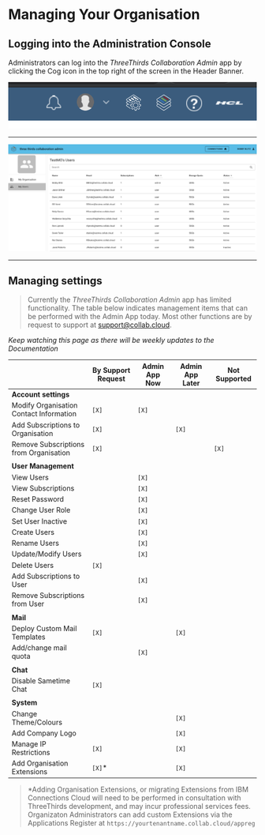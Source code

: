 # Managing Your Organisation

## Logging into the Administration Console

Administrators can log into the _ThreeThirds Collaboration Admin_ app by clicking the Cog icon in the top right of the screen in the Header Banner.

<img src="/assets/images/screen-shots/admin/admin-cog.png" alt="Admin Link" />

---

<img src="/assets/images/screen-shots/admin/admin-app-1.png" alt="Admin App" />

---

## Managing settings

> Currently the _ThreeThirds Collaboration Admin_ app has limited functionality. The table below indicates management items that can be performed with the Admin App today.
> Most other functions are by request to support at [support@collab.cloud](mailto:support@collab.cloud).

_Keep watching this page as there will be weekly updates to the Documentation_

|                                         | By Support Request | Admin App Now | Admin App Later | Not Supported |
| --------------------------------------- | ------------------ | ------------- | --------------- | ------------- |
| <strong>Account settings</strong>       |                    |               |                 |               |
| Modify Organisation Contact Information | `[X]`              | `[X]`         |                 |               |
| Add Subscriptions to Organisation       | `[X]`              |               | `[X]`           |               |
| Remove Subscriptions from Organisation  | `[X]`              |               |                 | `[X]`         |
|                                         |                    |               |                 |               |
| <strong>User Management</strong>        |                    |               |                 |               |
| View Users                              |                    | `[X]`         |                 |               |
| View Subscriptions                      |                    | `[X]`         |                 |               |
| Reset Password                          |                    | `[X]`         |                 |               |
| Change User Role                        |                    | `[X]`         |                 |               |
| Set User Inactive                       |                    | `[X]`         |                 |               |
| Create Users                            |                    | `[X]`         |                 |               |
| Rename Users                            |                    | `[X]`         |                 |               |
| Update/Modify Users                     |                    | `[X]`         |                 |               |
| Delete Users                            | `[X]`              |               |                 |               |
| Add Subscriptions to User               |                    | `[X]`         |                 |               |
| Remove Subscriptions from User          |                    | `[X]`         |                 |               |
|                                         |                    |               |                 |               |
| <strong>Mail</strong>                   |                    |               |                 |               |
| Deploy Custom Mail Templates            | `[X]`              |               | `[X]`           |               |
| Add/change mail quota                   |                    | `[X]`         |                 |               |
|                                         |                    |               |                 |               |
| <strong>Chat</strong>                   |                    |               |                 |               |
| Disable Sametime Chat                   | `[X]`              |               |                 |               |
|                                         |                    |               |                 |               |
| <strong>System</strong>                 |                    |               |                 |               |
| Change Theme/Colours                    |                    |               | `[X]`           |               |
| Add Company Logo                        |                    |               | `[X]`           |               |
| Manage IP Restrictions                  | `[X]`              |               | `[X]`           |               |
| Add Organisation Extensions             | `[X]`\*            |               | `[X]`           |               |

> \*Adding Organisation Extensions, or migrating Extensions from IBM Connections Cloud will need to be performed in consultation with ThreeThirds development, and may incur professional services fees. <br />
> Organizaton Administrators can add custom Extensions via the Applications Register at `https://yourtenantname.collab.cloud/appreg`

